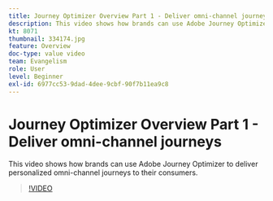 ```yaml
---
title: Journey Optimizer Overview Part 1 - Deliver omni-channel journeys
description: This video shows how brands can use Adobe Journey Optimizer to deliver personalized omni-channel journeys to their consumers.
kt: 8071
thumbnail: 334174.jpg
feature: Overview
doc-type: value video
team: Evangelism
role: User
level: Beginner
exl-id: 6977cc53-9dad-4dee-9cbf-90f7b11ea9c8
---
```

# Journey Optimizer Overview Part 1 - Deliver omni-channel journeys

This video shows how brands can use Adobe Journey Optimizer to deliver personalized omni-channel journeys to their consumers.

>[!VIDEO](https://video.tv.adobe.com/v/334174?quality=12)
